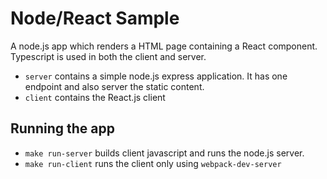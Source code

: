 # Node/React Sample

A node.js app which renders a HTML page containing a React component. Typescript is used in both the client and server.

- `server` contains a simple node.js express application. It has one endpoint and also server the static content.
- `client` contains the React.js client

## Running the app

- `make run-server` builds client javascript and runs the node.js server.
- `make run-client` runs the client only using `webpack-dev-server`
